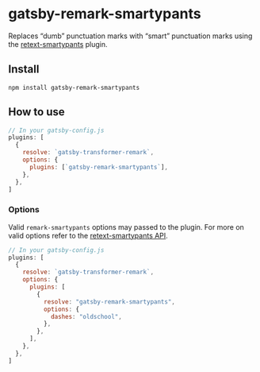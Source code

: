# gatsby-remark-smartypants

Replaces “dumb” punctuation marks with “smart” punctuation marks using the
[retext-smartypants](https://github.com/retextjs/retext-smartypants) plugin.

## Install

`npm install gatsby-remark-smartypants`


## How to use

```javascript
// In your gatsby-config.js
plugins: [
  {
    resolve: `gatsby-transformer-remark`,
    options: {
      plugins: [`gatsby-remark-smartypants`],
    },
  },
]
```

### Options

Valid `remark-smartypants` options may passed to the plugin. For more on valid
options refer to the
[retext-smartypants API](https://github.com/retextjs/retext-smartypants#api).

```javascript
// In your gatsby-config.js
plugins: [
  {
    resolve: `gatsby-transformer-remark`,
    options: {
      plugins: [
        {
          resolve: "gatsby-remark-smartypants",
          options: {
            dashes: "oldschool",
          },
        },
      ],
    },
  },
]
```
